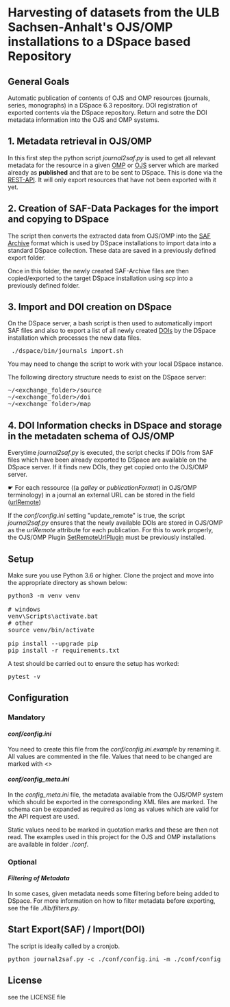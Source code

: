 # Harvesting of datasets from the ULB Sachsen-Anhalt's OJS/OMP installations to a DSpace based Repository


## General Goals 

Automatic publication of contents of OJS and OMP resources (journals, series, monographs) in a DSpace 6.3 repository.
DOI registration of exported contents via the DSpace repository.
Return and sotre the DOI metadata information into the OJS and OMP systems.



## 1. Metadata retrieval in OJS/OMP

In this first step the python script _journal2saf.py_ is used to get all relevant metadata for the resource in a given [OMP](https://pkp.sfu.ca/omp) or [OJS](https://pkp.sfu.ca/ojs/) server which are marked already as **published** and that are to be sent to DSpace. This is done via the [REST-API](https://docs.pkp.sfu.ca/dev/api/ojs/3.3). It will only export resources that have not been exported with it yet.
 
## 2. Creation of SAF-Data Packages for the import and copying to DSpace

The script then converts the extracted data from OJS/OMP into the [SAF Archive](https://wiki.lyrasis.org/display/DSDOC5x/Importing+and+Exporting+Items+via+Simple+Archive+Format) format which is used by DSpace installations to import data into a standard DSpace collection. These data are saved in a previously defined export folder. 

Once in this folder, the newly created SAF-Archive files are then copied/exported to the target DSpace installation using _scp_ into a previously defined folder. 


## 3. Import and DOI creation on DSpace
On the DSpace server, a bash script is then used to automatically import SAF files and also to export a list of all newly created [DOIs](https://www.doi.org/) by the DSpace installation which processes the new data files.

<pre>
 ./dspace/bin/journals_import.sh
</pre>
You may need to change the script to work with your local DSpace instance.

The following directory structure needs to exist on the DSpace server:
<pre>
~/&lt;exchange_folder>/source
~/&lt;exchange_folder>/doi
~/&lt;exchange_folder>/map
</pre>

## 4. DOI Information checks in DSpace and storage in the metadaten schema of OJS/OMP
Everytime _journal2saf.py_ is executed, the script checks if DOIs from SAF files which have been already exported to DSpace are available on the DSpace server. If it finds new DOIs, they get copied onto the OJS/OMP server.

&#9755; For each ressource ((a _galley_ or _publicationFormat_) in OJS/OMP terminology) in a journal an external URL can be stored in the field ([urlRemote](https://docs.pkp.sfu.ca/dev/api/ojs/3.1#tag/Submissions/paths/~1submissions~1{submissionId}/get))


If the _conf/config.ini_ setting "update_remote" is true, the script _journal2saf.py_ ensures that the newly available DOIs are stored in OJS/OMP as the *urlRemote* attribute for each publication. For this to work properly, the OJS/OMP Plugin [SetRemoteUrlPlugin](https://github.com/ulb-sachsen-anhalt/setRemoteUrlPlugin) must be previously installed.


## Setup

Make sure you use Python 3.6 or higher. Clone the project and move into the appropriate directory as shown below:

<pre>
python3 -m venv venv

# windows
venv\Scripts\activate.bat
# other 
source venv/bin/activate

pip install --upgrade pip
pip install -r requirements.txt
</pre>
A test should be carried out to ensure the setup has worked:
<pre>
pytest -v
</pre>


## Configuration

### Mandatory

#### *conf/config.ini*
You need to create this file from the *conf/config.ini.example* by renaming it.
All values are commented in the file. Values that need to be changed are marked with &lt;>

#### *conf/config_meta.ini*

In the _config_meta.ini_ file, the metadata available from the OJS/OMP system which should be exported in the corresponding XML files are marked. The schema can be expanded as required as long as values which are valid for the API request are used.

Static values need to be marked in quotation marks and these are then not read. The examples used in this project for the OJS and OMP installations are available in folder ./_conf_.

### Optional

#### *Filtering of Metadata*

In some cases, given metadata needs some filtering before being added to DSpace. For more information on how to filter metadata before exporting, see the file *./lib/filters.py*.

## Start Export(SAF) / Import(DOI)
The script is ideally called by a cronjob.

<pre>
python journal2saf.py -c ./conf/config.ini -m ./conf/config_meta_ojs.ini
</pre>
 


## 


## License

see the LICENSE file
